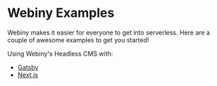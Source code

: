 # Webiny Examples

Webiny makes it easier for everyone to get into serverless. Here are a couple of awesome examples to get you started!

Using Webiny's Headless CMS with:
- [Gatsby](https://github.com/webiny/webiny-examples/blob/master/headlesscms-gatsby)
- [Next.js](https://github.com/webiny/webiny-examples/blob/master/headlesscms-nextjs)
